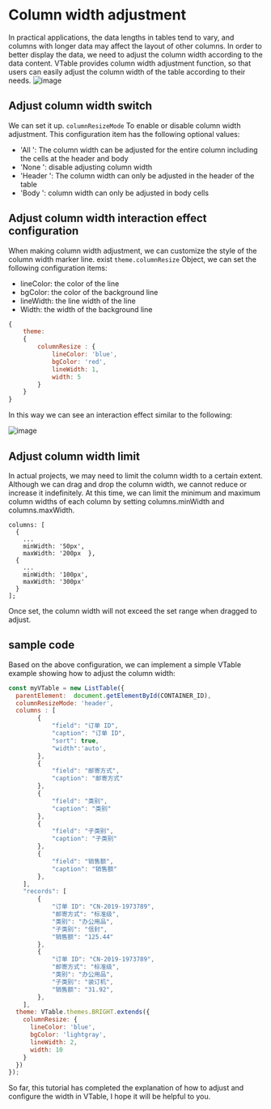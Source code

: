 # Column width adjustment

In practical applications, the data lengths in tables tend to vary, and columns with longer data may affect the layout of other columns. In order to better display the data, we need to adjust the column width according to the data content. VTable provides column width adjustment function, so that users can easily adjust the column width of the table according to their needs.
![image](https://lf9-dp-fe-cms-tos.byteorg.com/obj/bit-cloud/a2c7623458257d1562627090b.gif)

## Adjust column width switch

We can set it up. `columnResizeMode` To enable or disable column width adjustment. This configuration item has the following optional values:

*   'All ': The column width can be adjusted for the entire column including the cells at the header and body
*   'None ': disable adjusting column width
*   'Header ': The column width can only be adjusted in the header of the table
*   'Body ': column width can only be adjusted in body cells

## Adjust column width interaction effect configuration

When making column width adjustment, we can customize the style of the column width marker line. exist `theme.columnResize` Object, we can set the following configuration items:

*   lineColor: the color of the line
*   bgColor: the color of the background line
*   lineWidth: the line width of the line
*   Width: the width of the background line

```javascript
{
    theme:
    {
        columnResize : {
            lineColor: 'blue',
            bgColor: 'red',
            lineWidth: 1,
            width: 5
        }
    }
}
```

In this way we can see an interaction effect similar to the following:

![image](https://lf9-dp-fe-cms-tos.byteorg.com/obj/bit-cloud/0a2e223bdcd7410c08f6a6a0d.png)

## Adjust column width limit

In actual projects, we may need to limit the column width to a certain extent. Although we can drag and drop the column width, we cannot reduce or increase it indefinitely. At this time, we can limit the minimum and maximum column widths of each column by setting columns.minWidth and columns.maxWidth.

    columns: [
      {
        ...
        minWidth: '50px',
        maxWidth: '200px  },
      {
        ...
        minWidth: '100px',
        maxWidth: '300px'
      }
    ];

Once set, the column width will not exceed the set range when dragged to adjust.

## sample code

Based on the above configuration, we can implement a simple VTable example showing how to adjust the column width:

```javascript livedemo  template=vtable
const myVTable = new ListTable({
  parentElement:  document.getElementById(CONTAINER_ID),
  columnResizeMode: 'header',
  columns : [
        {
            "field": "订单 ID",
            "caption": "订单 ID",
            "sort": true,
            "width":'auto',
        },
        {
            "field": "邮寄方式",
            "caption": "邮寄方式"
        },
        {
            "field": "类别",
            "caption": "类别"
        },
        {
            "field": "子类别",
            "caption": "子类别"
        },
        {
            "field": "销售额",
            "caption": "销售额"
        },
    ],
    "records": [
        {
            "订单 ID": "CN-2019-1973789",
            "邮寄方式": "标准级",
            "类别": "办公用品",
            "子类别": "信封",
            "销售额": "125.44"
        },
        {
            "订单 ID": "CN-2019-1973789",
            "邮寄方式": "标准级",
            "类别": "办公用品",
            "子类别": "装订机",
            "销售额": "31.92",
        },
    ],
  theme: VTable.themes.BRIGHT.extends({
    columnResize: {
      lineColor: 'blue',
      bgColor: 'lightgray',
      lineWidth: 2,
      width: 10
    }
  })
});
```

So far, this tutorial has completed the explanation of how to adjust and configure the width in VTable, I hope it will be helpful to you.
